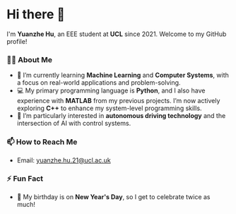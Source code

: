 # Hi there 👋

I'm **Yuanzhe Hu**, an EEE student at **UCL** since 2021. Welcome to my GitHub profile!

### 👨‍💻 About Me

- 🌱 I’m currently learning **Machine Learning** and **Computer Systems**, with a focus on real-world applications and problem-solving.
- 💻 My primary programming language is **Python**, and I also have experience with **MATLAB** from my previous projects. I’m now actively exploring **C++** to enhance my system-level programming skills.
- 🚗 I’m particularly interested in **autonomous driving technology** and the intersection of AI with control systems.

### 📫 How to Reach Me

- Email: [yuanzhe.hu.21@ucl.ac.uk](mailto:yuanzhe.hu.21@ucl.ac.uk)

### ⚡ Fun Fact

- 🎂 My birthday is on **New Year's Day**, so I get to celebrate twice as much!
